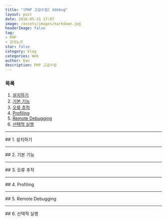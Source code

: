 ```yaml
---
title: "[PHP 고급수업] Xdebug"
layout: post
date: 2018-05-31 17:07
image: /assets/images/markdown.jpg
headerImage: false
tag:
- PHP
- 강의노트
star: false
category: blog
categories: Web
author: Dan
description: PHP 고급수업
---
```

### 목록
1. <a href="#one">설치하기</a><br>
2. <a href="#two">기본 기능</a><br>
3. <a href="#three">오류 추적</a><br>
4. <a href="#four">Profiling</a><br>
5. <a href="#five">Remote Debugging</a><br>
6. <a href="#six">선택적 실행</a><br>


---
<div id="one"></div>
## 1. 설치하기

---
<div id="two"></div>
## 2. 기본 기능

---
<div id="three"></div>
## 3. 오류 추적

---
<div id="four"></div>
## 4. Profiling

---
<div id="five"></div>
## 5. Remote Debugging

---
<div id="six"></div>
## 6. 선택적 실행
